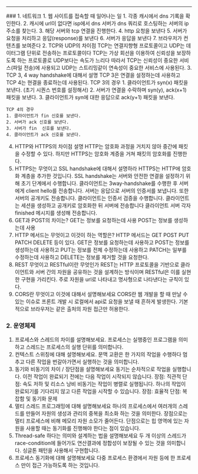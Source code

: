 <hr>
### 1. 네트워크
1. 웹 사이트를 접속할 때 일어나는 일
	1. 각종 캐시에서 dns 기록을 확인한다.
	2. 캐시에 url이 없다면 isp에서 dns 서버가 dns 쿼리로 호스팅하는 서버의 ip 주소를 찾는다.
	3. 해당 서버와 tcp 연결을 진행한다.
	4. http 요청을 보낸다
	5. 서버가 요청을 처리하고 응답(response)를 보낸다
	6. 서버가 응답을 보낸다
	7. 브라우저가 컨텐츠를 보여준다
2. TCP와 UDP의 차이점
	TCP는 연결지향형 프로토콜이고 UDP는 데이터그램 단위로 전송하는 프로토콜이다
	TCP는 가상 회선을 이용하여 신뢰성을 보장하도록 하는 프로토콜로 UDP보다는 속도가 느리다
	따라서 TCP는 신뢰성이 중요한 서비스(파일 전송)에 사용되고 UDP는 스트리밍같이 연속성이 중요한 서비스에 사용된다.
3. TCP 3, 4 way handshake에 대해서 설명
	TCP 3은 연결을 설정하는데 사용하고 TCP 4는 현결을 종료하는데 사용된다.
	TCP 3의 경우
	1. 클라이언트가 syn(x) 패킷을 보낸다. (초기 시퀀스 번호를 설정해서)
	2. 서버가 연결을 수락하며 syn(y), ack(x+1) 패킷을 보낸다.
	3. 클라이언트가 syn에 대한 응답으로 ack(y+1) 패킷을 보낸다.
	
	TCP 4의 경우
	1. 클라이언트가 fin 신호를 보낸다.
	2. 서버가 ack 신호를 보낸다.
	3. 서버가 fin  신호를 보낸다.
	4. 클라이언트가 ack 신호를 보낸다.
4. HTTP와 HTTPS의 차이점 설명
	HTTP는 암호화 과정을 거치지 않아 중간에 패킷을 수정할 수 있다. 하지만 HTTPS는 암호화 계증을 거쳐 패킷의 암호화를 진행한다.
5. HTTPS는 무엇이고 SSL handshake에 대해서 설명하라
	HTTPS는 HTTP에 암호화 계층을 추가한 것입니다.
	SSL handshake는 서버와 안전한 연결을 설정하기 위해 초기 단계에서 수행합니다.
	클라이언트는 3way-handshake를 수행한 후 서버에게 client hello를 전송합니다.
	서버는 응답으로 서버의 인증서를 보냅니다.
	또한 서버의 공개키도 전송합니다.
	클라이언트는 인증서 검증을 수행합니다.
	클라이언트는 세션을 생성하고 공개키로 암호화한 뒤 서버에 전송합니다
	클라이언트 서버 각자 finished 메시지를 생성해 전송합니다.
6. GET과 POST의 차이는?
	GET는 정보를 요청하는데 사용
	POST는 정보를 생성하는데 사용
7. HTTP 메서드는 무엇이고 이것이 하는 역할은?
	HTTP 메서드는 GET POST PUT PATCH DELETE 등이 있다.
	GET은 정보를 요청하는데 사용하고
	POST는 정보를 생성하는데 사용하고
	PUT는 정보를 전체 수정하는데 사용하고
	PATCH는 일부를 수정하는데 사용하고
	DELETE는 정보를 제거할 것을 요청한다.
8. REST 무엇이고 RESTful이란 무엇인가
	REST는 HTTP 프로토콜을 기반으로 클라이언트와 서버 간의 자원을 공유하는 것을 설계하는 방식이며
	RESTful은 이를 실현한 구현을 가리킨다. 
	주로 자원을 url로 나타내고 명사형으로 나타낸다는 규칙이 있다.
9. CORS란 무엇이고 이것에 대해서 설명해보세요
	CORS란 웹 개발을 할 때 만날 수 있는 이슈로 프론트 개발 시 로컬에서 api로 요청을 보낼 때 흔하게 발생한다. 
	기본적으로 브라우저는 같은 출처의 자원 접근만 허용한다.
### 2. 운영체제
1. 프로세스와 스레드의 차이를 설명해보세요.
	프로세스는 실행중인 프로그램을 의미하고 스레드는 프로세스의 실행 단위를 의미합니다.
2. 컨텍스트 스위칭에 대해 설명해보세요.
	문맥 교환은 한 가지의 작업을 수행하다 멈추고 다른 작업을 번갈아가면서 실행하는 것을 의미합니다.
3. 동기와 비동기의 차이 / 장단점을 설명해보세요
	동기는 순차적으로 작업을 실행합니다. 이전 작업이 완료되기 전에는 다음 작업이 시작되지 않습니다.
	장점: 직관적
	단점: 속도 저하 및 리소스 낭비
	비동기는 작업이 병렬로 실행됩니다. 하나의 작업이 완료되기를 기다리지 않고 다른 작업을 시작할 수 있습니다.
	장점: 효율적
	단점: 복잡함 및 동기화 문제
4. 멀티 스레드 프로그래밍에 대해 설명해보세요
	하나의 프로세스에서 여러개의 스레드를 만들어 자원의 생성과 관리의 중복을 최소화 하는 것을 의미한다.
	장점으로는 멀티 프로세스에 비해 메모리 자원 소모가 줄어든다.
	단점으로는 힙 영역에 있는 자원을 사용할 때는 동기화를 진행해야 한다는 점이 있습니다.
5. Thread-safe 하다는 의미와 설계하는 법을 설명해보세요
	두 개 이상의 스레드가 race-condition에 들어가도 연산결과에 정합성이 보장될 수 있는 것을 의미합니다.
	싱글톤 패턴을 사용해서 구현합니다.
6. 프로세스 동기화에 대해 설명해보세요
	다중 프로세스 환경에서 자원 등에 한 프로세스 만이 접근 가능하도록 하는 것입니다.
	